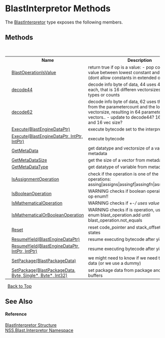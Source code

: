 # BlastInterpretor Methods
 

The <a href="4de5bd5a-f1bd-8188-7356-ab8a45b847d4.md">BlastInterpretor</a> type exposes the following members.


## Methods
&nbsp;<table><tr><th></th><th>Name</th><th>Description</th></tr><tr><td>![Public method](media/pubmethod.gif "Public method")![Static member](media/static.gif "Static member")</td><td><a href="c7bff930-cde2-3ed4-c9bc-fb0ec89fab77.md">BlastOperationIsValue</a></td><td>
return true if op is a value: - pop counts!! - byte value between lowest constant and extended op id (dont allow constants in extended op id's)</td></tr><tr><td>![Public method](media/pubmethod.gif "Public method")![Static member](media/static.gif "Static member")</td><td><a href="73ee935d-bd57-1299-a1fb-e47a37c0658c.md">decode44</a></td><td>
decode info byte of data, 44 uses 4 bytes for each, that is 16 differen vectorsizes and param types or counts</td></tr><tr><td>![Public method](media/pubmethod.gif "Public method")![Static member](media/static.gif "Static member")</td><td><a href="aa45d27f-fb48-04d0-6e48-866604b3c4a1.md">decode62</a></td><td>
decode info byte of data, 62 uses the upper 6 bits from the parametercount and the lower 2 for vectorsize, resulting in 64 parameters and size 4 vectors.. - update to decode44? 16 params max and 16 vec size?</td></tr><tr><td>![Public method](media/pubmethod.gif "Public method")</td><td><a href="4ca2b680-defb-374a-7656-cac0b7b67ba9.md">Execute(BlastEngineDataPtr)</a></td><td>
execute bytecode set to the interpretor</td></tr><tr><td>![Public method](media/pubmethod.gif "Public method")</td><td><a href="cad48777-6239-1cb2-9f5d-37aeccd56465.md">Execute(BlastEngineDataPtr, IntPtr, IntPtr)</a></td><td>
execute bytecode</td></tr><tr><td>![Public method](media/pubmethod.gif "Public method")![Static member](media/static.gif "Static member")</td><td><a href="e3f0873a-403b-0434-2462-11ea99b0b9ac.md">GetMetaData</a></td><td>
get datatype and vectorsize of a variable from metadata</td></tr><tr><td>![Public method](media/pubmethod.gif "Public method")![Static member](media/static.gif "Static member")</td><td><a href="5af05b9e-53b5-21f7-c78f-ab6f86760c0f.md">GetMetaDataSize</a></td><td>
get the size of a vector from metadata</td></tr><tr><td>![Public method](media/pubmethod.gif "Public method")![Static member](media/static.gif "Static member")</td><td><a href="12073220-ed8b-d2d0-a697-201f64208530.md">GetMetaDataType</a></td><td>
get datatype of variable from metadata</td></tr><tr><td>![Public method](media/pubmethod.gif "Public method")![Static member](media/static.gif "Static member")</td><td><a href="6872bd85-f111-5b68-5c46-cec95d1e6189.md">IsAssignmentOperation</a></td><td>
check if the operation is one of the assignment operations: assing|assigns|assingf|assingfn|assingfen|assingv</td></tr><tr><td>![Public method](media/pubmethod.gif "Public method")![Static member](media/static.gif "Static member")</td><td><a href="c9c747fc-2980-c0fb-4bcd-4494d033c67f.md">IsBooleanOperation</a></td><td>
WARNING checks if boolean operaion, uses value op enum!!</td></tr><tr><td>![Public method](media/pubmethod.gif "Public method")![Static member](media/static.gif "Static member")</td><td><a href="114febd2-d81b-729c-d53d-519af95bee85.md">IsMathematicalOperation</a></td><td>
WARNING checks if +-*/ uses value op enum!!</td></tr><tr><td>![Public method](media/pubmethod.gif "Public method")![Static member](media/static.gif "Static member")</td><td><a href="a79d2c27-bfa3-2c70-2496-ca3c2dfdd264.md">IsMathematicalOrBooleanOperation</a></td><td>
WARNING checks if is operation, uses value op enum blast_operation.add until blast_operation.not_equals</td></tr><tr><td>![Public method](media/pubmethod.gif "Public method")</td><td><a href="7b0eea96-5f1c-cb66-71c6-4788c2e09004.md">Reset</a></td><td>
reset code_pointer and stack_offset to their initial states</td></tr><tr><td>![Public method](media/pubmethod.gif "Public method")</td><td><a href="ddeaa568-ede0-c150-9272-eee5222f7b39.md">ResumeYield(BlastEngineDataPtr)</a></td><td>
resume executing bytecode after yielding</td></tr><tr><td>![Public method](media/pubmethod.gif "Public method")</td><td><a href="928d4d43-68f7-716d-adf5-ae0ff3af7496.md">ResumeYield(BlastEngineDataPtr, IntPtr, IntPtr)</a></td><td>
resume executing bytecode after yielding</td></tr><tr><td>![Public method](media/pubmethod.gif "Public method")</td><td><a href="ab83896e-136a-b391-eee0-94530008579c.md">SetPackage(BlastPackageData)</a></td><td>
we might need to know if we need to copy back data (or we use a dummy)</td></tr><tr><td>![Public method](media/pubmethod.gif "Public method")</td><td><a href="8b770eda-200e-7a5c-f3dd-31b71b1c974d.md">SetPackage(BlastPackageData, Byte*, Single*, Byte*, Int32)</a></td><td>
set package data from package and seperate buffers</td></tr></table>&nbsp;
<a href="#blastinterpretor-methods">Back to Top</a>

## See Also


#### Reference
<a href="4de5bd5a-f1bd-8188-7356-ab8a45b847d4.md">BlastInterpretor Structure</a><br /><a href="bc1962ef-fc17-4dde-e64c-a350d8f217aa.md">NSS.Blast.Interpretor Namespace</a><br />